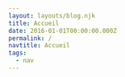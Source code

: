 ```yaml
---
layout: layouts/blog.njk
title: Accueil
date: 2016-01-01T00:00:00.000Z
permalink: /
navtitle: Accueil
tags:
  - nav
---
```

